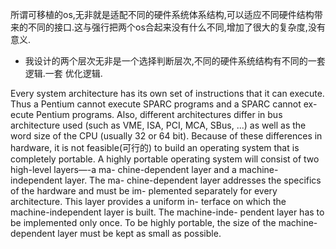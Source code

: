 所谓可移植的os,无非就是适配不同的硬件系统体系结构,可以适应不同硬件结构带来的不同的接口.这与强行把两个os合起来没有什么不同,增加了很大的复杂度,没有意义.  
* 我设计的两个层次无非是一个选择判断层次,不同的硬件系统结构有不同的一套逻辑.一套 优化逻辑.















Every system architecture has its own set of instructions that it can execute.
Thus a Pentium cannot execute SPARC programs and a SPARC cannot ex-
ecute Pentium programs. Also, different architectures differ in bus architecture
used (such as VME, ISA, PCI, MCA, SBus, ...) as well as the word size of the
CPU (usually 32 or 64 bit). Because of these differences in hardware, it is not
feasible(可行的) to build an operating system that is completely portable. A highly
portable operating system will consist of two high-level layers—-a ma-
chine-dependent layer and a machine-independent layer. The ma-
chine-dependent layer addresses the specifics of the hardware and must be im-
plemented separately for every architecture. This layer provides a uniform in-
terface on which the machine-independent layer is built. The machine-inde-
pendent layer has to be implemented only once. To be highly portable, the size
of the machine-dependent layer must be kept as small as possible.
